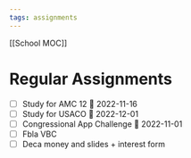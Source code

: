 ```yaml
---
tags: assignments
---
```

[[School MOC]]
# Regular Assignments
- [ ] Study for AMC 12 📅 2022-11-16 
- [ ] Study for USACO 📅 2022-12-01 
- [ ] Congressional App Challenge 📅 2022-11-01 
- [ ] Fbla VBC
- [ ] Deca money and slides + interest form